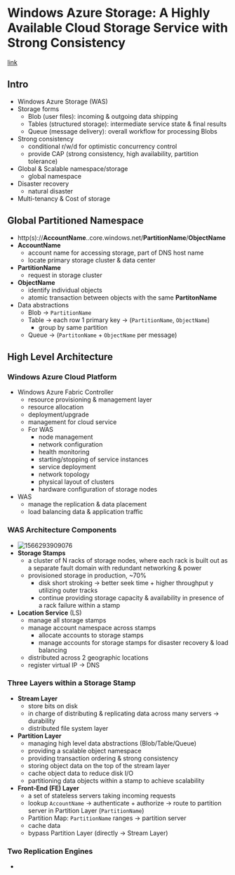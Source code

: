 # Windows Azure Storage: A Highly Available Cloud Storage Service with Strong Consistency
[link](https://www.sigops.org/s/conferences/sosp/2011/current/2011-Cascais/11-calder-online.pdf)



## Intro

* Windows Azure Storage (WAS)
* Storage forms
  * Blob (user files): incoming & outgoing data shipping
  * Tables (structured storage): intermediate service state & final results
  * Queue (message delivery): overall workflow for processing Blobs
* Strong consistency
  * conditional r/w/d for optimistic concurrency control
  * provide CAP (strong consistency, high availability, partition tolerance)
* Global & Scalable namespace/storage
  * global namespace
* Disaster recovery
  * natural disaster
* Multi-tenancy & Cost of storage



## Global Partitioned Namespace

* http(s)://**AccountName**.<service>.core.windows.net/**PartitionName**/**ObjectName**
* **AccountName**
  * account name for accessing storage, part of DNS host name
  * locate primary storage cluster & data center
* **PartitionName**
  * request in storage cluster
* **ObjectName**
  * identify individual objects
  * atomic transaction between objects with the same **PartitonName**
* Data abstractions
  * Blob -> `PartitionName`
  * Table -> each row 1 primary key -> (`PartitionName`, `ObjectName`)
    * group by same partition
  * Queue -> (`PartitonName` + `ObjectName` per message)



## High Level Architecture



### Windows Azure Cloud Platform

* Windows Azure Fabric Controller
  * resource provisioning & management layer
  * resource allocation
  * deployment/upgrade
  * management for cloud service
  * For WAS
    * node management
    * network configuration
    * health monitoring
    * starting/stopping of service instances
    * service deployment
    * network topology
    * physical layout of clusters
    * hardware configuration of storage nodes
* WAS
  * manage the replication & data placement
  * load balancing data & application traffic



### WAS Architecture Components

* ![1566293909076](D:\OneDrive\Pictures\Typora\1566293909076.png)
* **Storage Stamps**
  * a cluster of N racks of storage nodes, where each rack is built out as a separate fault domain with redundant networking & power
  * provisioned storage in production, ~70%
    * disk short stroking -> better seek time + higher throughput y utilizing outer tracks
    * continue providing storage capacity & availability in presence of a rack failure within a stamp
* **Location Service** (LS)
  * manage all storage stamps
  * manage account namespace across stamps
    * allocate accounts to storage stamps
    * manage accounts for storage stamps for disaster recovery & load balancing
  * distributed across 2 geographic locations
  * register virtual IP -> DNS



### Three Layers within a Storage Stamp

* **Stream Layer**
  * store bits on disk
  * in charge of distributing & replicating data across many servers -> durability
  * distributed file system layer
* **Partition Layer**
  * managing high level data abstractions (Blob/Table/Queue)
  * providing a scalable object namespace
  * providing transaction ordering & strong consistency
  * storing object data on the top of the stream layer
  * cache object data to reduce disk I/O
  * partitioning data objects within a stamp to achieve scalability
* **Front-End (FE) Layer**
  * a set of stateless servers taking incoming requests
  * lookup `AccountName` -> authenticate + authorize -> route to partition server in Partition Layer (`PartitionName`)
  * Partition Map: `PartitionName` ranges -> partition server
  * cache data
  * bypass Partition Layer (directly -> Stream Layer)



### Two Replication Engines

* 